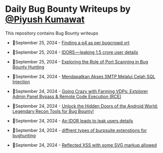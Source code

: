 # Daily Bug Bounty Writeups by [@Piyush Kumawat](https://twitter.com/piyush_supiy) 
This repository contains Bug Bounty writeups

<!-- BLOG-POST-LIST:START -->
 - 💯September 25, 2024 - [Finding a p4 as per bugcrowd vrt](https://medium.com/@loyalonlytoday/finding-a-p4-as-per-bugcrowd-vrt-9f08278a75ae?source=rss------bug_bounty-5) 

 - 💯September 25, 2024 - [IDORS — leaking 1.5 crore user details](https://medium.com/@nireshpandian19/idors-leaking-1-5-crore-user-details-5bbc3b9368e2?source=rss------bug_bounty-5) 

 - 💯September 25, 2024 - [Exploring the Role of Port Scanning in Bug Bounty Hunting](https://bevijaygupta.medium.com/exploring-the-role-of-port-scanning-in-bug-bounty-hunting-169a1d723bb0?source=rss------bug_bounty-5) 

 - 💯September 24, 2024 - [Mendapatkan Akses SMTP Melalui Celah SQL Injection](https://rdnzx.medium.com/mendapatkan-akses-smtp-melalui-celah-sql-injection-f6d593fcad5e?source=rss------bug_bounty-5) 

 - 💯September 24, 2024 - [Going Crazy with Farming VDPs: Extplorer Admin Panel Bypass &amp; Remote Code Execution &lpar;RCE&rpar;](https://infosecwriteups.com/going-crazy-with-farming-vdps-extplorer-admin-panel-bypass-remote-code-execution-rce-ed6ae27bbce9?source=rss------bug_bounty-5) 

 - 💯September 24, 2024 - [Unlock the Hidden Doors of the Android World: Legendary Recon Tools for Bug Bounty!](https://medium.com/@rootspaghetti/unlock-the-hidden-doors-of-the-android-world-legendary-recon-tools-for-bug-bounty-9065e3aa6268?source=rss------bug_bounty-5) 

 - 💯September 24, 2024 - [An IDOR leads to leak users details](https://medium.com/@mohameddiv77/an-idor-leads-to-leak-users-details-b54a2280e0f9?source=rss------bug_bounty-5) 

 - 💯September 24, 2024 - [diffrent types of burpsuite extenstions for bughunting](https://medium.com/@loyalonlytoday/diffrent-types-of-burpsuite-extenstions-for-bughunting-d411b3d002e1?source=rss------bug_bounty-5) 

 - 💯September 24, 2024 - [Reflected XSS with some SVG markup allowed](https://medium.com/@codingbolt.in/reflected-xss-with-some-svg-markup-allowed-e7aafbf02378?source=rss------bug_bounty-5) 
<!-- BLOG-POST-LIST:END -->
